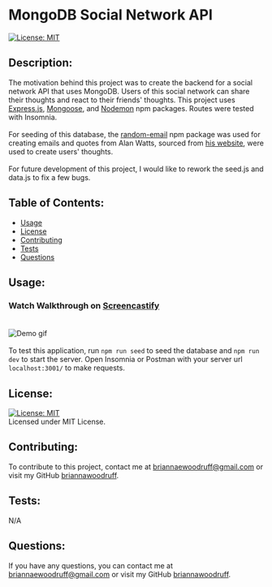   # MongoDB Social Network API
  [![License: MIT](https://img.shields.io/badge/License-MIT-yellow.svg)](https://opensource.org/licenses/MIT)

  ## Description:
  The motivation behind this project was to create the backend for a social network API that uses MongoDB. Users of this social network can share their thoughts and react to their friends' thoughts. This project uses [Express.js](https://www.npmjs.com/package/express), [Mongoose](https://www.npmjs.com/package/mongoose), and [Nodemon](https://www.npmjs.com/package/nodemon) npm packages. Routes were tested with Insomnia. <br /><br /> For seeding of this database, the [random-email](https://www.npmjs.com/package/random-email) npm package was used for creating emails and quotes from Alan Watts, sourced from [his website](https://alanwatts.org/quotes/), were used to create users' thoughts. <br /><br />  For future development of this project, I would like to rework the seed.js and data.js to fix a few bugs.
  <br />

  ## Table of Contents:
  * [Usage](#usage)
  * [License](#license)
  * [Contributing](#contributing)
  * [Tests](#tests)
  * [Questions](#questions)
  
  ## Usage:
  ### Watch Walkthrough on [Screencastify](https://watch.screencastify.com/v/MKRCgRKvVVYgoE5GWHkF) <br /> <br /> 
  ![Demo gif](assets/NoSQL-SocialNetworkAPI.gif) <br />  <br /> To test this application, run `npm run seed` to seed the database and `npm run dev` to start the server. Open Insomnia or Postman with your server url `localhost:3001/` to make requests.
  <br />

  ## License: 
  [![License: MIT](https://img.shields.io/badge/License-MIT-yellow.svg)](https://opensource.org/licenses/MIT)
  <br />
  Licensed under MIT License.
  <br />

  ## Contributing:
  To contribute to this project, contact me at 
  briannaewoodruff@gmail.com or visit my GitHub [briannawoodruff](https://github.com/briannawoodruff).
  <br />

  ## Tests:
  N/A
  <br />
  
  ## Questions:
  If you have any questions, you can contact me at briannaewoodruff@gmail.com or visit my GitHub [briannawoodruff](https://github.com/briannawoodruff).